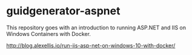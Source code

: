 # guidgenerator-aspnet

This repository goes with an introduction to running ASP.NET and IIS on Windows Containers with Docker.

http://blog.alexellis.io/run-iis-asp-net-on-windows-10-with-docker/
